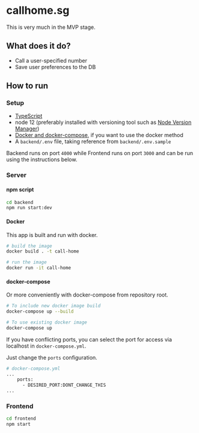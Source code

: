 # callhome.sg

This is very much in the MVP stage.

## What does it do?

- Call a user-specified number
- Save user preferences to the DB

## How to run

### Setup

- [TypeScript](https://www.npmjs.com/package/typescript)
- node 12 (preferably installed with versioning tool such as [Node Version Manager](https://github.com/nvm-sh/nvm))
- [Docker and docker-compose](https://docs.docker.com/get-docker/), if you want to use the docker method
- A `backend/.env` file, taking reference from `backend/.env.sample`

Backend runs on port `4000` while Frontend runs on port `3000` and can be run using the instructions below.

### Server

#### npm script

```bash
cd backend
npm run start:dev
```

#### Docker

This app is built and run with docker.

```sh
# build the image
docker build . -t call-home

# run the image
docker run -it call-home
```

#### docker-compose

Or more conveniently with docker-compose from repository root.

```bash
# To include new docker image build
docker-compose up --build

# To use existing docker image
docker-compose up
```

If you have conflicting ports, you can select the port for access via localhost in `docker-compose.yml`.

Just change the `ports` configuration.

```bash
# docker-compose.yml
...
    ports:
      - DESIRED_PORT:DONT_CHANGE_THIS
...
```


### Frontend

```bash
cd frontend
npm start
```
